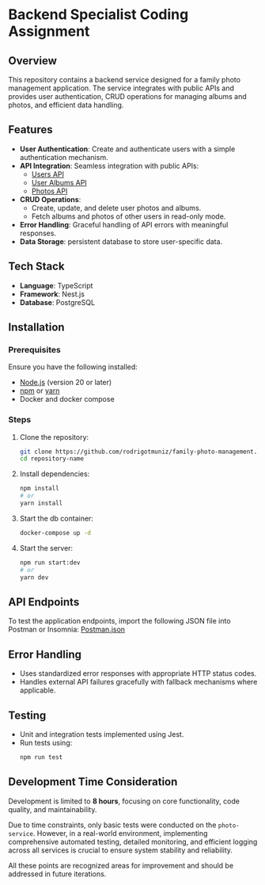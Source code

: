 # Backend Specialist Coding Assignment

## Overview
This repository contains a backend service designed for a family photo management application. The service integrates with public APIs and provides user authentication, CRUD operations for managing albums and photos, and efficient data handling.

## Features
- **User Authentication**: Create and authenticate users with a simple authentication mechanism.
- **API Integration**: Seamless integration with public APIs:
  - [Users API](https://jsonplaceholder.typicode.com/users)
  - [User Albums API](https://jsonplaceholder.typicode.com/users/{userId}/albums)
  - [Photos API](https://jsonplaceholder.typicode.com/photos)
- **CRUD Operations**:
  - Create, update, and delete user photos and albums.
  - Fetch albums and photos of other users in read-only mode.
- **Error Handling**: Graceful handling of API errors with meaningful responses.
- **Data Storage**: persistent database to store user-specific data.

## Tech Stack
- **Language**: TypeScript
- **Framework**: Nest.js
- **Database**: PostgreSQL

## Installation
### Prerequisites
Ensure you have the following installed:
- [Node.js](https://nodejs.org/) (version 20 or later)
- [npm](https://www.npmjs.com/) or [yarn](https://yarnpkg.com/)
- Docker and docker compose

### Steps
1. Clone the repository:
   ```sh
   git clone https://github.com/rodrigotmuniz/family-photo-management.git
   cd repository-name
   ```
2. Install dependencies:
   ```sh
   npm install
   # or
   yarn install
   ```
2. Start the db container:
   ```sh
   docker-compose up -d
   ```
4. Start the server:
   ```sh
   npm run start:dev
   # or
   yarn dev
   ```

## API Endpoints
To test the application endpoints, import the following JSON file into Postman or Insomnia:
[Postman.json](family-photo.postman_collection.json)

## Error Handling
- Uses standardized error responses with appropriate HTTP status codes.
- Handles external API failures gracefully with fallback mechanisms where applicable.

## Testing
- Unit and integration tests implemented using Jest.
- Run tests using:
  ```sh
  npm run test
  ```

## Development Time Consideration
Development is limited to **8 hours**, focusing on core functionality, code quality, and maintainability.

Due to time constraints, only basic tests were conducted on the `photo-service`. However, in a real-world environment, implementing comprehensive automated testing, detailed monitoring, and efficient logging across all services is crucial to ensure system stability and reliability.

All these points are recognized areas for improvement and should be addressed in future iterations.

